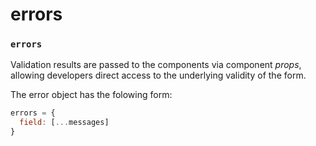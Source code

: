 # errors

### `errors`

Validation results are passed to the components via component _props_, allowing developers direct access to the underlying validity of the form.

The error object has the folowing form:

```javascript
errors = {
  field: [...messages]
}
```
